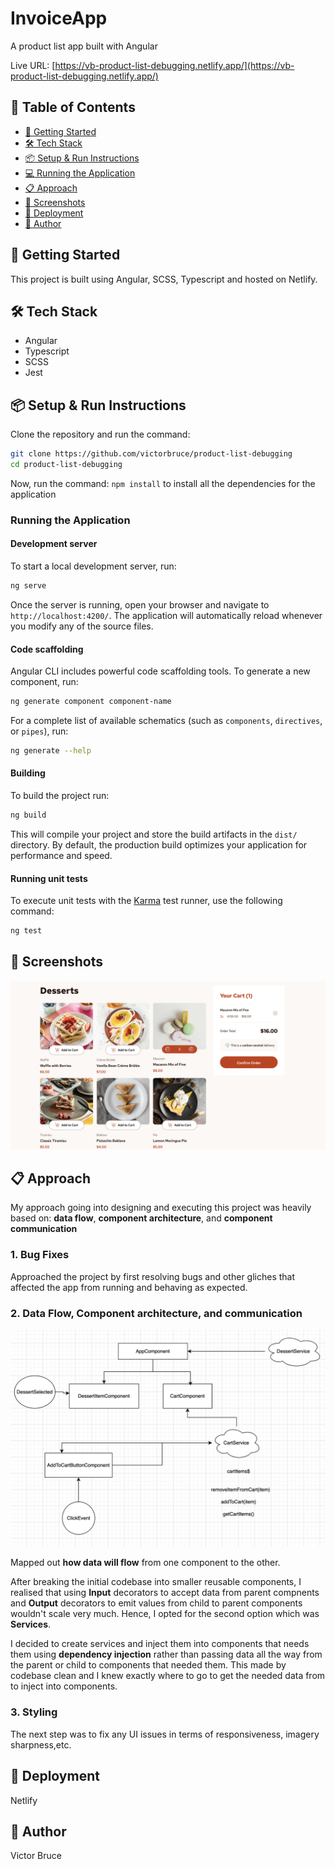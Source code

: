 # InvoiceApp

A product list app built with Angular

Live URL: [https://vb-product-list-debugging.netlify.app/](https://vb-product-list-debugging.netlify.app/)

## 📌 Table of Contents

- [🚀 Getting Started](#-getting-started)
- [🛠️ Tech Stack](#-tech-stack)
- [📦 Setup & Run Instructions](#-setup-run-instructions)
- [💻 Running the Application](#-running-the-application)
- [📋 Approach](#-approach)
- [📸 Screenshots](#-screenshots)
- [🚀 Deployment](#-deployment)
- [👤 Author](#-author)

## 🚀 Getting Started

This project is built using Angular, SCSS, Typescript and hosted on Netlify.

## 🛠️ Tech Stack

- Angular
- Typescript
- SCSS
- Jest

## 📦 Setup & Run Instructions

Clone the repository and run the command:

```sh
git clone https://github.com/victorbruce/product-list-debugging
cd product-list-debugging
```

Now, run the command:
`npm install` to install all the dependencies for the application

### Running the Application

#### Development server

To start a local development server, run:

```bash
ng serve
```

Once the server is running, open your browser and navigate to `http://localhost:4200/`. The application will automatically reload whenever you modify any of the source files.

#### Code scaffolding

Angular CLI includes powerful code scaffolding tools. To generate a new component, run:

```bash
ng generate component component-name
```

For a complete list of available schematics (such as `components`, `directives`, or `pipes`), run:

```bash
ng generate --help
```

#### Building

To build the project run:

```bash
ng build
```

This will compile your project and store the build artifacts in the `dist/` directory. By default, the production build optimizes your application for performance and speed.

#### Running unit tests

To execute unit tests with the [Karma](https://karma-runner.github.io) test runner, use the following command:

```bash
ng test
```

## 📸 Screenshots

![product list](./screenshots/product-list.png)

## 📋 Approach

My approach going into designing and executing this project was heavily based on: **data flow**, **component architecture**, and **component communication**

### 1. Bug Fixes

Approached the project by first resolving bugs and other gliches that affected the app from running and behaving as expected.

### 2. Data Flow, Component architecture, and communication

![](./screenshots/high-level-data-flow.png)

Mapped out **how data will flow** from one component to the other.

After breaking the initial codebase into smaller reusable components, I realised that using **Input** decorators to accept data from parent compnents and **Output** decorators to emit values from child to parent components wouldn't scale very much. Hence, I opted for the second option which was **Services**.

I decided to create services and inject them into components that needs them using **dependency injection** rather than passing data all the way from the parent or child to components that needed them. This made by codebase clean and I knew exactly where to go to get the needed data from to inject into components.

### 3. Styling

The next step was to fix any UI issues in terms of responsiveness, imagery sharpness,etc. 

## 🚀 Deployment

Netlify

## 👤 Author

Victor Bruce
